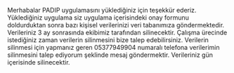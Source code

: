 Merhabalar
PADIP uygulamasını yüklediğiniz için teşekkür ederiz.
Yüklediğiniz uygulama siz uygulama içerisindeki onay formunu doldurduktan sonra bazı kişisel verilerinizi veri tabanımıza göndermektedir.
Verileriniz 3 ay sonrasında ekibimiz tarafından silinecektir.
Çalışma ürecinde istediğiniz zaman verilerin silinmesini bize talep edebilirsiniz.
Verilerin silinmesi için yapmanız geren 05377949904 numaralı telefona verilerimin silinmesini talep ediyorum şeklinde mesaj göndermektir. Verileriniz gün içerisinde silinecektir.
